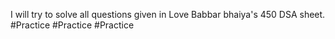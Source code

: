 I will try to solve all questions given in Love Babbar bhaiya's 450 DSA sheet.
#Practice #Practice #Practice
